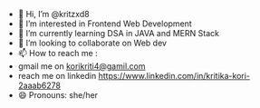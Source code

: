 - 👋 Hi, I’m @kritzxd8
- 👀 I’m interested in Frontend Web Development
- 🌱 I’m currently learning DSA in JAVA and MERN Stack
- 💞️ I’m looking to collaborate on Web dev
- 📫 How to reach me :
- gmail me on korikriti4@gamil.com
- reach me on linkedin https://www.linkedin.com/in/kritika-kori-2aaab6278
- 😄 Pronouns: she/her


<!---
kritzxd8/kritzxd8 is a ✨ special ✨ repository because its `README.md` (this file) appears on your GitHub profile.
You can click the Preview link to take a look at your changes.
--->
